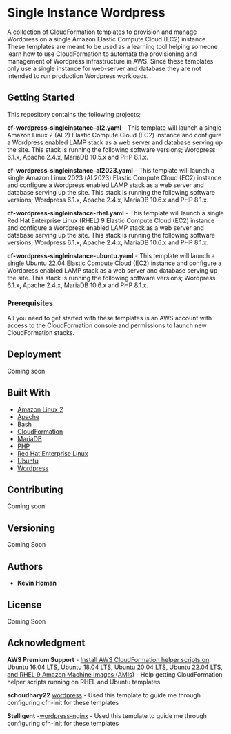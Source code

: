 # Single Instance Wordpress

A collection of CloudFormation templates to provision and manage Wordpress on a single Amazon Elastic Compute Cloud (EC2) instance. These templates are meant to be used as a learning tool helping someone learn how to use CloudFormation to automate the provisioning and management of Wordpress infrastructure in AWS. Since these templates only use a single instance for web-server and database they are not intended to run production Wordpress workloads.

## Getting Started

This repository contains the following projects;

**cf-wordpress-singleinstance-al2.yaml** - This template will launch a single Amazon Linux 2 (AL2) Elastic Compute Cloud (EC2) instance and configure a Wordpress enabled LAMP stack as a web server and database serving up the site. This stack is running the following software versions; Wordpress 6.1.x, Apache 2.4.x, MariaDB 10.5.x and PHP 8.1.x.

**cf-wordpress-singleinstance-al2023.yaml** - This template will launch a single Amazon Linux 2023 (AL2023) Elastic Compute Cloud (EC2) instance and configure a Wordpress enabled LAMP stack as a web server and database serving up the site. This stack is running the following software versions; Wordpress 6.1.x, Apache 2.4.x, MariaDB 10.6.x and PHP 8.1.x.

**cf-wordpress-singleinstance-rhel.yaml** - This template will launch a single Red Hat Enterprise Linux (RHEL) 9 Elastic Compute Cloud (EC2) instance and configure a Wordpress enabled LAMP stack as a web server and database serving up the site. This stack is running the following software versions; Wordpress 6.1.x, Apache 2.4.x, MariaDB 10.6.x and PHP 8.1.x.

**cf-wordpress-singleinstance-ubuntu.yaml** - This template will launch a single Ubuntu 22.04 Elastic Compute Cloud (EC2) instance and configure a Wordpress enabled LAMP stack as a web server and database serving up the site. This stack is running the following software versions; Wordpress 6.1.x, Apache 2.4.x, MariaDB 10.6.x and PHP 8.1.x.

### Prerequisites

All you need to get started with these templates is an AWS account with access to the CloudFormation console and permissions to launch new CloudFormation stacks.

## Deployment

Coming soon

## Built With

* [Amazon Linux 2](https://aws.amazon.com/amazon-linux-2/?amazon-linux-whats-new.sort-by=item.additionalFields.postDateTime&amazon-linux-whats-new.sort-order=desc)
* [Apache](https://httpd.apache.org/)
* [Bash](https://www.gnu.org/software/bash/)
* [CloudFormation](https://docs.aws.amazon.com/cloudformation/index.html)
* [MariaDB](https://mariadb.org/)
* [PHP](https://www.php.net/)
* [Red Hat Enterprise Linux](https://www.redhat.com/en/technologies/linux-platforms/enterprise-linux)
* [Ubuntu](https://ubuntu.com/)
* [Wordpress](https://wordpress.com/)

## Contributing

Coming soon

## Versioning

Coming Soon

## Authors

* **Kevin Homan**

## License

Coming Soon

## Acknowledgment

**AWS Premium Support** - [Install AWS CloudFormation helper scripts on Ubuntu 16.04 LTS, Ubuntu 18.04 LTS, Ubuntu 20.04 LTS, Ubuntu 22.04 LTS, and RHEL 9 Amazon Machine Images (AMIs)](https://aws.amazon.com/premiumsupport/knowledge-center/install-cloudformation-scripts/) - Help getting CloudFormation helper scripts running on RHEL and Ubuntu templates

**schoudhary22** [wordpress](https://github.com/schoudhary22/wordpress/blob/master/Test-HA-WP.yml) - Used this template to guide me through configuring cfn-init for these templates

**Stelligent** -[wordpress-nginx](https://github.com/stelligent/cloudformation_templates/blob/master/labs/wordpress/wordpress-nginx.yml) - Used this template to guide me through configuring cfn-init for these templates
